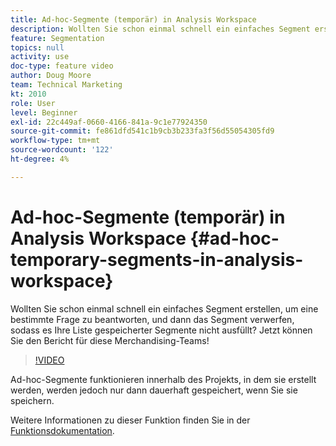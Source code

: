 ```yaml
---
title: Ad-hoc-Segmente (temporär) in Analysis Workspace
description: Wollten Sie schon einmal schnell ein einfaches Segment erstellen, um eine bestimmte Frage zu beantworten, und dann das Segment verwerfen, sodass es Ihre Liste gespeicherter Segmente nicht ausfüllt? Jetzt können Sie den Bericht für diese Merchandising-Teams!
feature: Segmentation
topics: null
activity: use
doc-type: feature video
author: Doug Moore
team: Technical Marketing
kt: 2010
role: User
level: Beginner
exl-id: 22c449af-0660-4166-841a-9c1e77924350
source-git-commit: fe861dfd541c1b9cb3b233fa3f56d55054305fd9
workflow-type: tm+mt
source-wordcount: '122'
ht-degree: 4%

---
```


# Ad-hoc-Segmente (temporär) in Analysis Workspace {#ad-hoc-temporary-segments-in-analysis-workspace}

Wollten Sie schon einmal schnell ein einfaches Segment erstellen, um eine bestimmte Frage zu beantworten, und dann das Segment verwerfen, sodass es Ihre Liste gespeicherter Segmente nicht ausfüllt? Jetzt können Sie den Bericht für diese Merchandising-Teams!

>[!VIDEO](https://video.tv.adobe.com/v/23978/?quality=12)

Ad-hoc-Segmente funktionieren innerhalb des Projekts, in dem sie erstellt werden, werden jedoch nur dann dauerhaft gespeichert, wenn Sie sie speichern.

Weitere Informationen zu dieser Funktion finden Sie in der [Funktionsdokumentation](https://experienceleague.adobe.com/docs/analytics/analyze/analysis-workspace/components/t-freeform-project-segment.html?lang=en).
